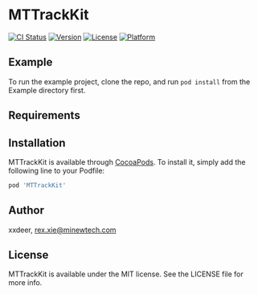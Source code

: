 # MTTrackKit

[![CI Status](https://img.shields.io/travis/xxdeer/MTTrackKit.svg?style=flat)](https://travis-ci.org/xxdeer/MTTrackKit)
[![Version](https://img.shields.io/cocoapods/v/MTTrackKit.svg?style=flat)](https://cocoapods.org/pods/MTTrackKit)
[![License](https://img.shields.io/cocoapods/l/MTTrackKit.svg?style=flat)](https://cocoapods.org/pods/MTTrackKit)
[![Platform](https://img.shields.io/cocoapods/p/MTTrackKit.svg?style=flat)](https://cocoapods.org/pods/MTTrackKit)

## Example

To run the example project, clone the repo, and run `pod install` from the Example directory first.

## Requirements

## Installation

MTTrackKit is available through [CocoaPods](https://cocoapods.org). To install
it, simply add the following line to your Podfile:

```ruby
pod 'MTTrackKit'
```

## Author

xxdeer, rex.xie@minewtech.com

## License

MTTrackKit is available under the MIT license. See the LICENSE file for more info.

